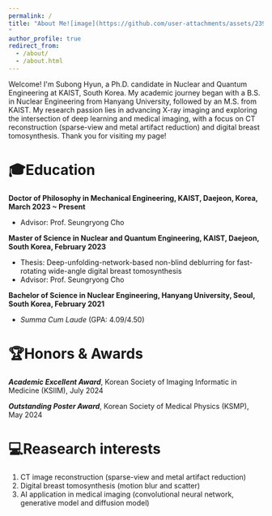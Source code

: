 ```yaml
---
permalink: /
title: "About Me![image](https://github.com/user-attachments/assets/239917f9-555e-41bc-8901-2197f90c52dd)
"
author_profile: true
redirect_from: 
  - /about/
  - /about.html
---
```


Welcome! I'm Subong Hyun, a Ph.D. candidate in Nuclear and Quantum Engineering at KAIST, South Korea. My academic journey began with a B.S. in Nuclear Engineering from Hanyang University, followed by an M.S. from KAIST. My research passion lies in advancing X-ray imaging and exploring the intersection of deep learning and medical imaging, with a focus on CT reconstruction (sparse-view and metal artifact reduction) and digital breast tomosynthesis. Thank you for visiting my page!

🎓Education
======
**Doctor of Philosophy in Mechanical Engineering, KAIST, Daejeon, Korea, March 2023 ~ Present**
- Advisor: Prof. Seungryong Cho

**Master of Science in Nuclear and Quantum Engineering, KAIST, Daejeon, South Korea, February 2023**
- Thesis: Deep-unfolding-network-based non-blind deblurring for fast-rotating wide-angle digital breast tomosynthesis
- Advisor: Prof. Seungryong Cho

**Bachelor of Science in Nuclear Engineering, Hanyang University, Seoul, South Korea, February 2021**
- _Summa Cum Laude_ (GPA: 4.09/4.50)

🏆Honors & Awards
======
_**Academic Excellent Award**_, Korean Society of Imaging Informatic in Medicine (KSIIM), July 2024

_**Outstanding Poster Award**_, Korean Society of Medical Physics (KSMP), May 2024

💻Reasearch interests
======
1. CT image reconstruction (sparse-view and metal artifact reduction)
2. Digital breast tomosynthesis (motion blur and scatter)
3. AI application in medical imaging (convolutional neural network, generative model and diffusion model)
